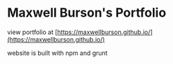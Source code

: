 # Maxwell Burson's Portfolio

view portfolio at [https://maxwellburson.github.io/](https://maxwellburson.github.io/)

website is built with npm and grunt